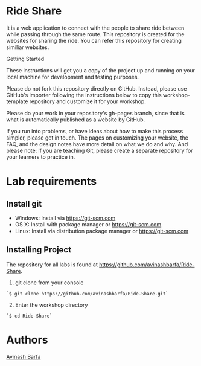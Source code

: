 # Ride Share

It is a web application to connect with the people to share ride between while passing through the same route.
This repository is created for the websites for sharing the ride. You can refer this repository for creating similiar websites.

Getting Started

These instructions will get you a copy of the project up and running on your local machine for development and testing purposes.

Please do not fork this repository directly on GitHub. Instead, please use GitHub's importer following the instructions below to
copy this workshop-template repository and customize it for your workshop.

Please do your work in your repository's gh-pages branch, since that is what is automatically published as a website by GitHub.

If you run into problems, or have ideas about how to make this process simpler, please get in touch. The pages on customizing your website, the FAQ, and the design notes have more detail on what we do and why. And please note: if you are teaching Git, please create a separate repository for your learners to practice in.

# Lab requirements

 ## Install git
   
   * Windows: Install via https://git-scm.com
   * OS X: Install with package manager or https://git-scm.com
   * Linux: Install via distribution package manager or https://git-scm.com

  ## Installing Project
  
   The repository for all labs is found at https://github.com/avinashbarfa/Ride-Share.

   1. git clone from your console

    `$ git clone https://github.com/avinashbarfa/Ride-Share.git`

   2. Enter the workshop directory
 
    `$ cd Ride-Share`

# Authors

[Avinash Barfa](https://github.com/avinashbarfa)
